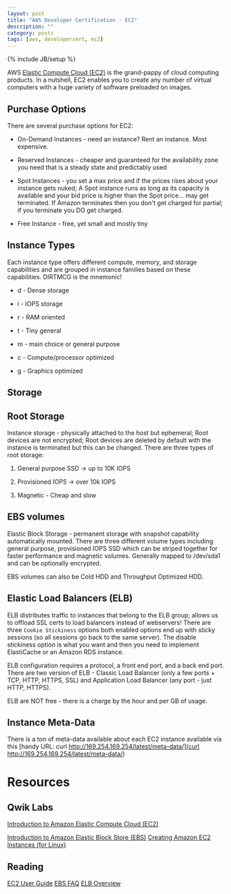 ```yaml
---
layout: post
title: "AWS Developer Certification - EC2"
description: ""
category: posts 
tags: [aws, developercert, ec2]
---
```

{% include JB/setup %}

AWS [Elastic Compute Cloud (EC2)](http://aws.amazon.com/documentation/ec2/) is the grand-pappy of cloud computing products. In a nutshell, EC2 enables you to create any number of virtual computers with a huge variety of software preloaded on images. 

## Purchase Options
There are several purchase options for EC2: 

* On-Demand Instances - need an instance? Rent an instance. Most expensive.

* Reserved Instances - cheaper and guaranteed for the availability zone you need that is a steady state and predictably used

* Spot Instances - you set a max price and if the prices rises about your instance gets nuked; A Spot instance runs as long as its capacity is available and your bid price is higher than the Spot price... may get terminated. If Amazon terminates then you don't get charged for partial; if you terminate you DO get charged.

* Free Instance - free, yet small and mostly tiny

## Instance Types
Each instance type offers different compute, memory, and storage capabilities and are grouped in instance families based on these capabilities. DIRTMCG is the mnemonic!

* d - Dense storage

* i - IOPS storage

* r - RAM oriented

* t - Tiny general

* m - main choice or general purpose

* c - Compute/processor optimized

* g - Graphics optimized

## Storage

## Root Storage
Instance storage - physically attached to the host but ephemeral; Root devices are not encrypted; Root devices are deleted by default with the instance is terminated but this can be changed.
There are three types of root storage:

1. General purpose SSD -> up to 10K IOPS

2. Provisioned IOPS -> over 10k IOPS

3. Magnetic - Cheap and slow

## EBS volumes 
Elastic Block Storage - permanent storage with snapshot capability automatically mounted. There are three different volume types including general purpose, provisioned IOPS SSD which can be striped together for faster performance and magnetic volumes. Generally mapped to /dev/sda1 and can be optionally encrypted.

EBS volumes can also be Cold HDD and Throughput Optimized HDD.

## Elastic Load Balancers (ELB) 
ELB distributes traffic to instances that belong to the ELB group; allows us to offload SSL certs to load balancers instead of webservers! There are three `Cookie Stickiness` options both enabled options end up with sticky sessions (so all sessions go back to the same server). The disable stickiness option is what you want and then you need to implement ElastiCache or an Amazon RDS instance.

ELB configuration requires a protocol, a front end port, and a back end port. There are two version of ELB - Classic Load Balancer (only a few ports + TCP, HTTP, HTTPS, SSL) and Application Load Balancer (any port - just HTTP, HTTPS).

ELB are NOT free - there is a charge by the hour and per GB of usage.

## Instance Meta-Data
There is a ton of meta-data available about each EC2 instance available via this [handy URL: curl http://169.254.169.254/latest/meta-data/](curl http://169.254.169.254/latest/meta-data/)

# Resources
## Qwik Labs
[Introduction to Amazon Elastic Compute Cloud (EC2)](https://qwiklabs.com/focuses/2921)

[Introduction to Amazon Elastic Block Store (EBS)](https://qwiklabs.com/focuses/2920)
[Creating Amazon EC2 Instances (for Linux)](https://qwiklabs.com/focuses/2548)

## Reading
[EC2 User Guide](http://docs.aws.amazon.com/AWSEC2/latest/UserGuide/concepts.html)
[EBS FAQ](https://aws.amazon.com/ebs/faqs/)
[ELB Overview](https://aws.amazon.com/elasticloadbalancing/)


